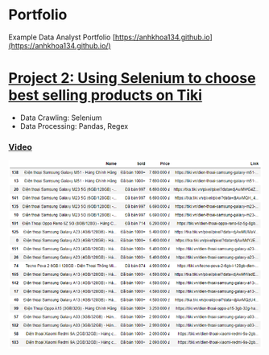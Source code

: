 # Portfolio
Example Data Analyst Portfolio
[https://anhkhoa134.github.io](https://anhkhoa134.github.io/)


# [Project 2: Using Selenium to choose best selling products on Tiki](https://github.com/anhkhoa134/portfolio/tree/main/Project_2)

* Data Crawling: Selenium
* Data Processing: Pandas, Regex

### [Video](https://www.youtube.com/watch?v=qM4knCV9LK8)

![](https://raw.githubusercontent.com/anhkhoa134/portfolio/main/Project_2/images/2022-06-30_004602.png)
